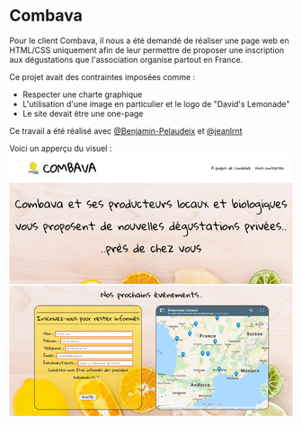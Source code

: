 # Combava

Pour le client Combava, il nous a été demandé de réaliser une page web en HTML/CSS uniquement afin de leur permettre 
de proposer une inscription aux dégustations que l'association organise partout en France.

Ce projet avait des contraintes imposées comme :
- Respecter une charte graphique
- L'utilisation d'une image en particulier et le logo de "David's Lemonade"
- Le site devait être une one-page

Ce travail a été réalisé avec [@Benjamin-Pelaudeix](https://github.com/Benjamin-Pelaudeix) et [@jeanlrnt](https://github.com/jeanlrnt)


Voici un apperçu du visuel : </br>
![](/images/combava-accueil.png)
![](/images/combava-formulaire.png)
